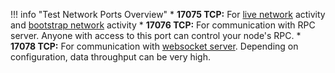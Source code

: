 !!! info "Test Network Ports Overview"
	* **17075 TCP:** For [live network](/glossary#live-network) activity and [bootstrap network](/glossary#bootstrap-network) activity
	* **17076 TCP:** For communication with RPC server. Anyone with access to this port can control your node's RPC.
	* **17078 TCP:** For communication with [websocket server](/integration-guides/websockets). Depending on configuration, data throughput can be very high.
